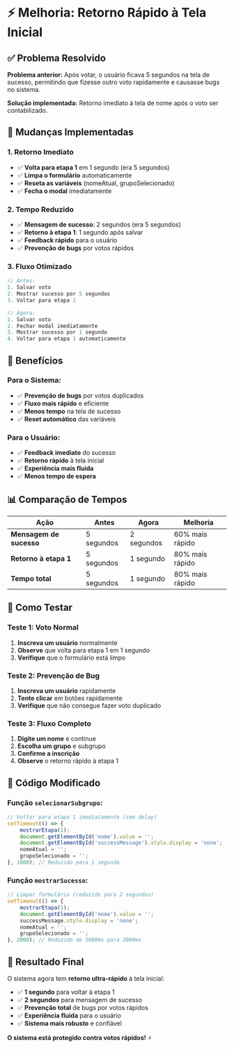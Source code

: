 # ⚡ Melhoria: Retorno Rápido à Tela Inicial

## ✅ Problema Resolvido

**Problema anterior:** Após votar, o usuário ficava 5 segundos na tela de sucesso, permitindo que fizesse outro voto rapidamente e causasse bugs no sistema.

**Solução implementada:** Retorno imediato à tela de nome após o voto ser contabilizado.

## 🔄 Mudanças Implementadas

### 1. **Retorno Imediato**
- ✅ **Volta para etapa 1** em 1 segundo (era 5 segundos)
- ✅ **Limpa o formulário** automaticamente
- ✅ **Reseta as variáveis** (nomeAtual, grupoSelecionado)
- ✅ **Fecha o modal** imediatamente

### 2. **Tempo Reduzido**
- ✅ **Mensagem de sucesso**: 2 segundos (era 5 segundos)
- ✅ **Retorno à etapa 1**: 1 segundo após salvar
- ✅ **Feedback rápido** para o usuário
- ✅ **Prevenção de bugs** por votos rápidos

### 3. **Fluxo Otimizado**
```javascript
// Antes:
1. Salvar voto
2. Mostrar sucesso por 5 segundos
3. Voltar para etapa 1

// Agora:
1. Salvar voto
2. Fechar modal imediatamente
3. Mostrar sucesso por 1 segundo
4. Voltar para etapa 1 automaticamente
```

## 🎯 Benefícios

### Para o Sistema:
- ✅ **Prevenção de bugs** por votos duplicados
- ✅ **Fluxo mais rápido** e eficiente
- ✅ **Menos tempo** na tela de sucesso
- ✅ **Reset automático** das variáveis

### Para o Usuário:
- ✅ **Feedback imediato** do sucesso
- ✅ **Retorno rápido** à tela inicial
- ✅ **Experiência mais fluida**
- ✅ **Menos tempo de espera**

## 📊 Comparação de Tempos

| Ação | Antes | Agora | Melhoria |
|------|-------|-------|----------|
| **Mensagem de sucesso** | 5 segundos | 2 segundos | 60% mais rápido |
| **Retorno à etapa 1** | 5 segundos | 1 segundo | 80% mais rápido |
| **Tempo total** | 5 segundos | 1 segundo | 80% mais rápido |

## 🧪 Como Testar

### Teste 1: Voto Normal
1. **Inscreva um usuário** normalmente
2. **Observe** que volta para etapa 1 em 1 segundo
3. **Verifique** que o formulário está limpo

### Teste 2: Prevenção de Bug
1. **Inscreva um usuário** rapidamente
2. **Tente clicar** em botões rapidamente
3. **Verifique** que não consegue fazer voto duplicado

### Teste 3: Fluxo Completo
1. **Digite um nome** e continue
2. **Escolha um grupo** e subgrupo
3. **Confirme a inscrição**
4. **Observe** o retorno rápido à etapa 1

## 🔧 Código Modificado

### Função `selecionarSubgrupo`:
```javascript
// Voltar para etapa 1 imediatamente (sem delay)
setTimeout(() => {
    mostrarEtapa(1);
    document.getElementById('nome').value = '';
    document.getElementById('successMessage').style.display = 'none';
    nomeAtual = '';
    grupoSelecionado = '';
}, 1000); // Reduzido para 1 segundo
```

### Função `mostrarSucesso`:
```javascript
// Limpar formulário (reduzido para 2 segundos)
setTimeout(() => {
    mostrarEtapa(1);
    document.getElementById('nome').value = '';
    successMessage.style.display = 'none';
    nomeAtual = '';
    grupoSelecionado = '';
}, 2000); // Reduzido de 5000ms para 2000ms
```

## 🎉 Resultado Final

O sistema agora tem **retorno ultra-rápido** à tela inicial:

- ✅ **1 segundo** para voltar à etapa 1
- ✅ **2 segundos** para mensagem de sucesso
- ✅ **Prevenção total** de bugs por votos rápidos
- ✅ **Experiência fluida** para o usuário
- ✅ **Sistema mais robusto** e confiável

**O sistema está protegido contra votos rápidos!** ⚡ 
